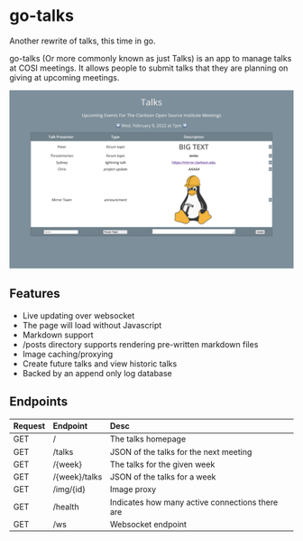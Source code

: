 # go-talks

Another rewrite of talks, this time in go.

go-talks (Or more commonly known as just Talks) is an app to manage talks at COSI meetings. It allows people to submit talks that they are planning on giving at upcoming meetings.

![preview](talkspreview.png)

## Features

- Live updating over websocket
- The page will load without Javascript
- Markdown support
- /posts directory supports rendering pre-written markdown files
- Image caching/proxying
- Create future talks and view historic talks
- Backed by an append only log database

## Endpoints

| Request | Endpoint           | Desc                                             |
| :------ | :----------------- | :----------------------------------------------- |
| GET     | /                  | The talks homepage                               |
| GET     | /talks             | JSON of the talks for the next meeting           |
| GET     | /{week}            | The talks for the given week                     |
| GET     | /{week}/talks      | JSON of the talks for a week                     |
| GET     | /img/{id}          | Image proxy                                      |
| GET     | /health            | Indicates how many active connections there are  |
| GET     | /ws                | Websocket endpoint                               |

